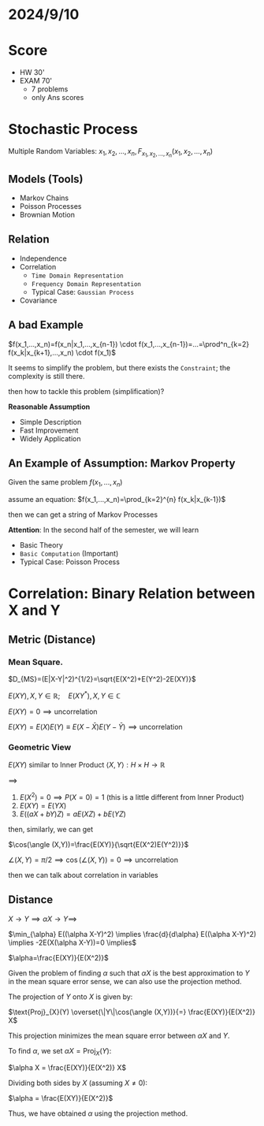 # 2024/9/10
# Score
- HW 30'
- EXAM 70'
  - 7 problems
  - only Ans scores

# Stochastic Process
Multiple Random Variables: $x_1, x_2, ..., x_n, F_{x_1, x_2, ..., x_n}(x_1, x_2, ..., x_n)$

## Models (Tools)
- Markov Chains
- Poisson Processes
- Brownian Motion

## Relation
- Independence
- Correlation
  - `Time Domain Representation`
  - `Frequency Domain Representation`
  - Typical Case: `Gaussian Process`
- Covariance

## A bad Example

$f(x_1,...,x_n)=f(x_n|x_1,...,x_{n-1}) \cdot f(x_1,...,x_{n-1})=...=\prod^n_{k=2} f(x_k|x_{k+1},...,x_n) \cdot f(x_1)$

It seems to simplify the problem, but there exists the `Constraint`; the complexity is still there.

then how to tackle this problem (simplification)?

**Reasonable Assumption**
- Simple Description
- Fast Improvement
- Widely Application

## An Example of Assumption: Markov Property

Given the same problem $f(x_1,...,x_n)$

assume an equation: $f(x_1,...,x_n)=\prod_{k=2}^{n} f(x_k|x_{k-1})$

then we can get a string of Markov Processes

**Attention**: In the second half of the semester, we will learn
- Basic Theory
- `Basic Computation` (Important)
- Typical Case: Poisson Process

# Correlation: Binary Relation between X and Y

## Metric (Distance)
### Mean Square.
$D_{MS}=(E|X-Y|^2)^{1/2}=\sqrt{E(X^2)+E(Y^2)-2E(XY)}$

$E(XY), X, Y \in \mathbb{R}; \quad E(XY^*), X, Y \in \mathbb{C}$

$E(XY)=0 \implies \text{uncorrelation}$

$E(XY)=E(X)E(Y) \equiv E(X-\bar{X})E(Y-\bar{Y}) \implies \text{uncorrelation}$

### Geometric View
$E(XY) \text{ similar to Inner Product } \langle X,Y \rangle : H \times H \rightarrow \mathbb{R}$

$\implies$

1. $E(X^2)=0 \implies P(X=0)=1$ (this is a little different from Inner Product)
2. $E(XY)=E(YX)$
3. $E((aX+bY)Z)=aE(XZ)+bE(YZ)$

then, similarly, we can get 

$\cos(\angle (X,Y))=\frac{E(XY)}{\sqrt{E(X^2)E(Y^2)}}$

$\angle (X,Y)=\pi /2 \implies \cos(\angle (X,Y))=0 \implies \text{uncorrelation}$

then we can talk about correlation in variables

## Distance

$X \rightarrow Y \implies \alpha X \rightarrow Y \implies$

$\min_{\alpha} E((\alpha X-Y)^2) \implies \frac{d}{d\alpha} E((\alpha X-Y)^2) \implies -2E(X(\alpha X-Y))=0 \implies$

$\alpha=\frac{E(XY)}{E(X^2)}$

Given the problem of finding $\alpha$ such that $\alpha X$ is the best approximation to $Y$ in the mean square error sense, we can also use the projection method.

The projection of $Y$ onto $X$ is given by:

$\text{Proj}_{X}(Y) \overset{\|Y\|\cos(\angle (X,Y))}{=} \frac{E(XY)}{E(X^2)} X$

This projection minimizes the mean square error between $\alpha X$ and $Y$.

To find $\alpha$, we set $\alpha X = \text{Proj}_{X}(Y)$:

$\alpha X = \frac{E(XY)}{E(X^2)} X$

Dividing both sides by $X$ (assuming $X \neq 0$):

$\alpha = \frac{E(XY)}{E(X^2)}$

Thus, we have obtained $\alpha$ using the projection method.